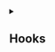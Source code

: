 <details>
<summary> <h2>Hooks</h2></summary>
    
- <a href="https://github.com/Mubeen-Ahmad/React_Notes/blob/main/1%20State_hooks.md">1 State Hook | useState & useReducer -> Overview</a><br>
    - <a href="https://github.com/Mubeen-Ahmad/React_Notes/blob/main/2%20intialize_vs_call.md">1.1 Initialize VS Call | useState Example</a><br>
    - <a href="https://github.com/Mubeen-Ahmad/React_Notes/blob/main/3%20pass_new_state_vs_updater_function.md">1.2 Updater Function VS Passing Next State | useState Example</a><br>
    - <a href="https://github.com/Mubeen-Ahmad/React_Notes/blob/main/4%20useState%20More%20Examples.md">1.3 useState | useReducer Examples</a><br>

- <a href="https://github.com/Mubeen-Ahmad/React_Notes/blob/main/5%20useEffect.md">2 useEffect</a><br>

</details>
